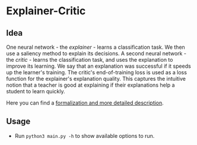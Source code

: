 # Explainer-Critic 

## Idea
One neural network - the _explainer_ - learns a classification task. 
We then use a saliency method to explain its decisions. 
A second neural network - the _critic_ - learns the classification task, 
and uses the explanation to improve its learning. 
We say that an explanation was successful if it speeds up the learner's training. 
The critic's end-of-training loss is used as a loss function for the explainer's explanation quality. 
This captures the intuitive notion that a teacher is good at explaining 
if their explanations help a student to learn quickly. 

Here you can find a [formalization and more detailed description](https://hackmd.io/zEC0IZk5TVyVyysqPqDp2A?both).

## Usage

* Run `python3 main.py -h` to show available options to run.